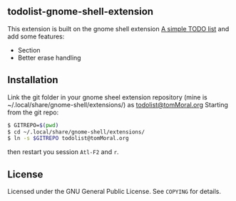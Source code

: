 ## todolist-gnome-shell-extension

This extension is built on the gnome shell extension [A simple TODO list](https://github.com/bsaleil/todolist-gnome-shell-extension) and add some features:

* Section
* Better erase handling

## Installation

Link the git folder in your gnome sheel extension repository (mine is ~/.local/share/gnome-shell/extensions/) as todolist@tomMoral.org
Starting from the git repo:

```bash
$ GITREPO=$(pwd)
$ cd ~/.local/share/gnome-shell/extensions/
$ ln -s $GITREPO todolist@tomMoral.org
```

then restart you session ```Atl-F2``` and ```r```.

## License

Licensed under the GNU General Public License. See `COPYING` for details.
